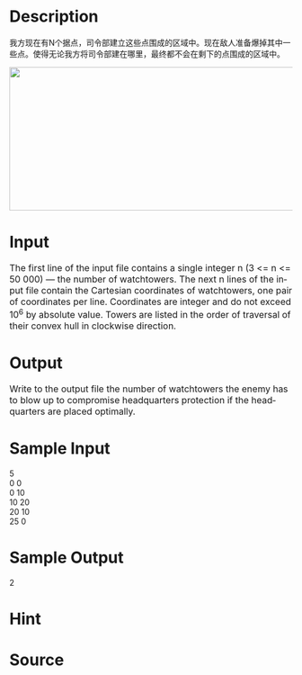 
# Description

<div class="content"><p>我方现在有N个据点，司令部建立这些点围成的区域中。现在敌人准备爆掉其中一些点。使得无论我方将司令部建在哪里，最终都不会在剩下的点围成的区域中。</p>
<p><img height="255" width="715" alt="" src="/source/bzoj/2642/img/aHR0cHM6Ly9seWRzeS5jb20vSnVkZ2VPbmxpbmUvdXBsb2FkLzIwMTIwMy8zOTY4XzEuSlBH.JPG"/></p></div>

# Input

<div class="content"><div class="ptx" lang="en-US"><span style="font-size: medium">The first line of the input file contains a single integer n (3 &lt;= n &lt;= 50 000) — the number of watchtowers. The next n lines of the input file contain the Cartesian coordinates of watchtowers, one pair of coordinates per line. Coordinates are integer and do not exceed 10<sup>6</sup> by absolute value. Towers are listed in the order of traversal of their convex hull in clockwise direction.</span></div></div>

# Output

<div class="content"><div class="ptx" lang="en-US"><span style="font-size: medium">Write to the output file the number of watchtowers the enemy has to blow up to compromise headquarters protection if the headquarters are placed optimally.</span></div></div>

# Sample Input

<div class="content"><span class="sampledata">5<br/>
0 0<br/>
0 10<br/>
10 20<br/>
20 10<br/>
25 0<br/>
</span></div>

# Sample Output

<div class="content"><span class="sampledata">2</span></div>

# Hint

<div class="content"><p></p></div>

# Source

<div class="content"><p><a href="problemset.php?search="></a></p></div>

